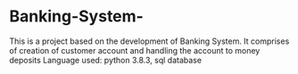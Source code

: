 # Banking-System-
This is a project based on the development of Banking System. It comprises of creation of customer account and handling the account to money deposits Language used: python 3.8.3, sql database
